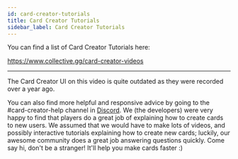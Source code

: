 ```yaml
---
id: card-creator-tutorials
title: Card Creator Tutorials
sidebar_label: Card Creator Tutorials
---
```


You can find a list of Card Creator Tutorials here:

https://www.collective.gg/card-creator-videos

---

The Card Creator UI on this video is quite outdated as they were recorded over a year ago.

You can also find more helpful and responsive advice by going to the #card-creator-help channel in [Discord](https://discord.gg/C8fTNVt). We (the developers) were very happy to find that players do a great job of explaining how to create cards to new users. We assumed that we would have to make lots of videos, and possibly interactive tutorials explaining how to create new cards; luckily, our awesome community does a great job answering questions quickly. Come say hi, don't be a stranger! It'll help you make cards faster :)
